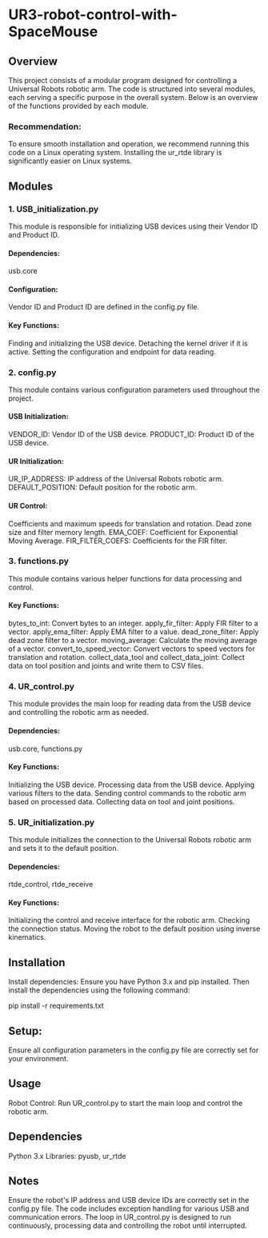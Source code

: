# UR3-robot-control-with-SpaceMouse
## Overview
This project consists of a modular program designed for controlling a Universal Robots robotic arm. The code is structured into several modules, each serving a specific purpose in the overall system. Below is an overview of the functions provided by each module.

### Recommendation: 
To ensure smooth installation and operation, we recommend running this code on a Linux operating system. Installing the ur_rtde library is significantly easier on Linux systems.

## Modules
### 1. USB_initialization.py
This module is responsible for initializing USB devices using their Vendor ID and Product ID.

#### Dependencies:
usb.core

#### Configuration:
Vendor ID and Product ID are defined in the config.py file.

#### Key Functions:
Finding and initializing the USB device.
Detaching the kernel driver if it is active.
Setting the configuration and endpoint for data reading.

### 2. config.py
This module contains various configuration parameters used throughout the project.

#### USB Initialization:
VENDOR_ID: Vendor ID of the USB device.
PRODUCT_ID: Product ID of the USB device.

#### UR Initialization:
UR_IP_ADDRESS: IP address of the Universal Robots robotic arm.
DEFAULT_POSITION: Default position for the robotic arm.

#### UR Control:
Coefficients and maximum speeds for translation and rotation.
Dead zone size and filter memory length.
EMA_COEF: Coefficient for Exponential Moving Average.
FIR_FILTER_COEFS: Coefficients for the FIR filter.

### 3. functions.py
This module contains various helper functions for data processing and control.

#### Key Functions:
bytes_to_int: Convert bytes to an integer.
apply_fir_filter: Apply FIR filter to a vector.
apply_ema_filter: Apply EMA filter to a value.
dead_zone_filter: Apply dead zone filter to a vector.
moving_average: Calculate the moving average of a vector.
convert_to_speed_vector: Convert vectors to speed vectors for translation and rotation.
collect_data_tool and collect_data_joint: Collect data on tool position and joints and write them to CSV files.

### 4. UR_control.py
This module provides the main loop for reading data from the USB device and controlling the robotic arm as needed.

#### Dependencies:
usb.core, functions.py

#### Key Functions:
Initializing the USB device.
Processing data from the USB device.
Applying various filters to the data.
Sending control commands to the robotic arm based on processed data.
Collecting data on tool and joint positions.

### 5. UR_initialization.py
This module initializes the connection to the Universal Robots robotic arm and sets it to the default position.

#### Dependencies: 
rtde_control, rtde_receive

#### Key Functions:
Initializing the control and receive interface for the robotic arm.
Checking the connection status.
Moving the robot to the default position using inverse kinematics.

## Installation
Install dependencies:
Ensure you have Python 3.x and pip installed. Then install the dependencies using the following command:

pip install -r requirements.txt

## Setup: 
Ensure all configuration parameters in the config.py file are correctly set for your environment.

## Usage
Robot Control: Run UR_control.py to start the main loop and control the robotic arm.

## Dependencies
Python 3.x
Libraries: pyusb, ur_rtde

## Notes
Ensure the robot's IP address and USB device IDs are correctly set in the config.py file.
The code includes exception handling for various USB and communication errors.
The loop in UR_control.py is designed to run continuously, processing data and controlling the robot until interrupted.
